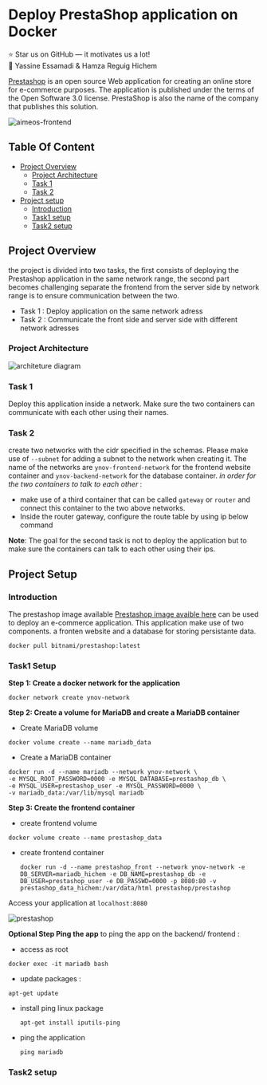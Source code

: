 

# Deploy PrestaShop application on Docker

:star: Star us on GitHub — it motivates us a lot! \
:man: Yassine Essamadi  & Hamza Reguig Hichem 

[Prestashop](https://prestashop.fr/) is an open source Web application for creating an online store for e-commerce purposes. The application is published under the terms of the Open Software 3.0 license. PrestaShop is also the name of the company that publishes this solution.

![aimeos-frontend](https://res.cloudinary.com/practicaldev/image/fetch/s--81UoW7-c--/c_imagga_scale,f_auto,fl_progressive,h_420,q_auto,w_1000/https://raw.githubusercontent.com/moghwan/dev.to/master/blog-posts/1-prestashop-docker-compose/assets/header.png)

## Table Of Content

- [Project Overview](#project-overview)
    - [Project Architecture](#project-architecture)
    - [Task 1](#task-1)
    - [Task 2](#task-2)
- [Project setup](#project-setup)
    - [Introduction](#introduction)
    - [Task1 setup](#task1-setup)
    - [Task2 setup](#task2-setup)

## Project Overview
the project is divided into two tasks, the first consists of deploying the Prestashop application in the same network range, the second part becomes challenging separate the frontend from the server side by network range is to ensure communication between the two.

- Task 1 : Deploy application on the same network adress
- Task 2 : Communicate the front side and server side with different network adresses 

### Project Architecture

![architeture diagram](https://github.com/stdynv/Docker-Prestashop/assets/78117993/5d48aaed-5194-45c8-a33a-9a5e7f925d59)

### Task 1 
Deploy this application inside a network. Make sure the two containers can communicate with each other using their names.

### Task 2
create two networks with the cidr specified in the schemas. Please make use of `--subnet` for adding a subnet to the network when creating it. The name of the networks are `ynov-frontend-network` for the frontend website container and `ynov-backend-network` for the database container.
*in order for the two containers to talk to each other* :
- make use of a third container that can be called `gateway` or `router` and connect this container to the two above networks.
- Inside the router gateway, configure the route table by using ip below command

**Note**: The goal for the second task is not to deploy the application but to make sure the containers can talk to each other using their ips.

## Project Setup

### Introduction
The prestashop image available [Prestashop image avaible here](https://hub.docker.com/r/bitnami/prestashop) can be used to deploy an e-commerce application. This application make use of two components. a fronten website and a database for storing persistante data.


```docker
docker pull bitnami/prestashop:latest
```

### Task1 Setup

**Step 1: Create a docker network for the application**

```docker
docker network create ynov-network
```
**Step 2:  Create a volume for MariaDB and create a MariaDB container**
- Create MariaDB volume
```docker
docker volume create --name mariadb_data
```
- Create a MariaDB container
```docker
docker run -d --name mariadb --network ynov-network \
-e MYSQL_ROOT_PASSWORD=0000 -e MYSQL_DATABASE=prestashop_db \
-e MYSQL_USER=prestashop_user -e MYSQL_PASSWORD=0000 \
-v mariadb_data:/var/lib/mysql mariadb
```
**Step 3: Create the frontend container** 
- create frontend volume
```docker
docker volume create --name prestashop_data
```
- create frontend container
  ```docker
  docker run -d --name prestashop_front --network ynov-network -e DB_SERVER=mariadb_hichem -e DB_NAME=prestashop_db -e DB_USER=prestashop_user -e DB_PASSWD=0000 -p 8080:80 -v prestashop_data_hichem:/var/data/html prestashop/prestashop
  ```
Access your application at ```localhost:8080```

![prestashop](https://github.com/stdynv/Docker-Prestashop/assets/78117993/47827fcd-12c4-43e9-8f68-828912a178e1)

**Optional Step Ping the app** 
to ping the app on the backend/ frontend : 
- access as root
  
```docker
docker exec -it mariadb bash
```
- update packages :
  
```
apt-get update
```
- install ping linux package
  ```
  apt-get install iputils-ping
  ```
- ping the application
  
  ```
  ping mariadb
  ```

### Task2 setup
